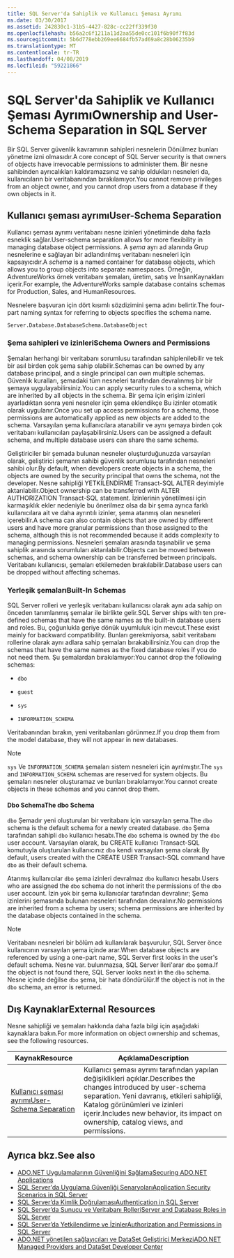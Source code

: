 ```yaml
---
title: SQL Server'da Sahiplik ve Kullanıcı Şeması Ayrımı
ms.date: 03/30/2017
ms.assetid: 242830c1-31b5-4427-828c-cc22ff339f30
ms.openlocfilehash: b56a2c6f1211a11d2aa55de0cc101f6b90f7f83d
ms.sourcegitcommit: 5b6d778ebb269ee6684fb57ad69a8c28b06235b9
ms.translationtype: MT
ms.contentlocale: tr-TR
ms.lasthandoff: 04/08/2019
ms.locfileid: "59221866"
---
```

# <a name="ownership-and-user-schema-separation-in-sql-server"></a><span data-ttu-id="119d6-102">SQL Server'da Sahiplik ve Kullanıcı Şeması Ayrımı</span><span class="sxs-lookup"><span data-stu-id="119d6-102">Ownership and User-Schema Separation in SQL Server</span></span>
<span data-ttu-id="119d6-103">Bir SQL Server güvenlik kavramının sahipleri nesnelerin Dönülmez bunları yönetme izni olmasıdır.</span><span class="sxs-lookup"><span data-stu-id="119d6-103">A core concept of SQL Server security is that owners of objects have irrevocable permissions to administer them.</span></span> <span data-ttu-id="119d6-104">Bir nesne sahibinden ayrıcalıkları kaldıramazsınız ve sahip oldukları nesneleri da, kullanıcıların bir veritabanından bırakılamıyor.</span><span class="sxs-lookup"><span data-stu-id="119d6-104">You cannot remove privileges from an object owner, and you cannot drop users from a database if they own objects in it.</span></span>  
  
## <a name="user-schema-separation"></a><span data-ttu-id="119d6-105">Kullanıcı şeması ayrımı</span><span class="sxs-lookup"><span data-stu-id="119d6-105">User-Schema Separation</span></span>  
 <span data-ttu-id="119d6-106">Kullanıcı şeması ayrımı veritabanı nesne izinleri yönetiminde daha fazla esneklik sağlar.</span><span class="sxs-lookup"><span data-stu-id="119d6-106">User-schema separation allows for more flexibility in managing database object permissions.</span></span> <span data-ttu-id="119d6-107">A *şema* ayrı ad alanında Grup nesnelerine e sağlayan bir adlandırılmış veritabanı nesneleri için kapsayıcıdır.</span><span class="sxs-lookup"><span data-stu-id="119d6-107">A *schema* is a named container for database objects, which allows you to group objects into separate namespaces.</span></span> <span data-ttu-id="119d6-108">Örneğin, AdventureWorks örnek veritabanı şemaları, üretim, satış ve İnsanKaynakları içerir.</span><span class="sxs-lookup"><span data-stu-id="119d6-108">For example, the AdventureWorks sample database contains schemas for Production, Sales, and HumanResources.</span></span>  
  
 <span data-ttu-id="119d6-109">Nesnelere başvuran için dört kısımlı sözdizimini şema adını belirtir.</span><span class="sxs-lookup"><span data-stu-id="119d6-109">The four-part naming syntax for referring to objects specifies the schema name.</span></span>  
  
```  
Server.Database.DatabaseSchema.DatabaseObject  
```  
  
### <a name="schema-owners-and-permissions"></a><span data-ttu-id="119d6-110">Şema sahipleri ve izinleri</span><span class="sxs-lookup"><span data-stu-id="119d6-110">Schema Owners and Permissions</span></span>  
 <span data-ttu-id="119d6-111">Şemaları herhangi bir veritabanı sorumlusu tarafından sahiplenilebilir ve tek bir asıl birden çok şema sahip olabilir.</span><span class="sxs-lookup"><span data-stu-id="119d6-111">Schemas can be owned by any database principal, and a single principal can own multiple schemas.</span></span> <span data-ttu-id="119d6-112">Güvenlik kuralları, şemadaki tüm nesneleri tarafından devralınmış bir bir şemaya uygulayabilirsiniz.</span><span class="sxs-lookup"><span data-stu-id="119d6-112">You can apply security rules to a schema, which are inherited by all objects in the schema.</span></span> <span data-ttu-id="119d6-113">Bir şema için erişim izinleri ayarladıktan sonra yeni nesneler için şema eklendikçe Bu izinler otomatik olarak uygulanır.</span><span class="sxs-lookup"><span data-stu-id="119d6-113">Once you set up access permissions for a schema, those permissions are automatically applied as new objects are added to the schema.</span></span> <span data-ttu-id="119d6-114">Varsayılan şema kullanıcılara atanabilir ve aynı şemaya birden çok veritabanı kullanıcıları paylaşabilirsiniz.</span><span class="sxs-lookup"><span data-stu-id="119d6-114">Users can be assigned a default schema, and multiple database users can share the same schema.</span></span>  
  
 <span data-ttu-id="119d6-115">Geliştiriciler bir şemada bulunan nesneler oluşturduğunuzda varsayılan olarak, geliştirici şemanın sahibi güvenlik sorumlusu tarafından nesneleri sahibi olur.</span><span class="sxs-lookup"><span data-stu-id="119d6-115">By default, when developers create objects in a schema, the objects are owned by the security principal that owns the schema, not the developer.</span></span> <span data-ttu-id="119d6-116">Nesne sahipliği YETKİLENDİRME Transact-SQL ALTER deyimiyle aktarılabilir.</span><span class="sxs-lookup"><span data-stu-id="119d6-116">Object ownership can be transferred with ALTER AUTHORIZATION Transact-SQL statement.</span></span> <span data-ttu-id="119d6-117">İzinlerinin yönetilmesi için karmaşıklık ekler nedeniyle bu önerilmez olsa da bir şema ayrıca farklı kullanıcılara ait ve daha ayrıntılı izinler, şema atanmış olan nesneleri içerebilir.</span><span class="sxs-lookup"><span data-stu-id="119d6-117">A schema can also contain objects that are owned by different users and have more granular permissions than those assigned to the schema, although this is not recommended because it adds complexity to managing permissions.</span></span> <span data-ttu-id="119d6-118">Nesneleri şemaları arasında taşınabilir ve şema sahiplik arasında sorumluları aktarılabilir.</span><span class="sxs-lookup"><span data-stu-id="119d6-118">Objects can be moved between schemas, and schema ownership can be transferred between principals.</span></span> <span data-ttu-id="119d6-119">Veritabanı kullanıcısı, şemaları etkilemeden bırakılabilir.</span><span class="sxs-lookup"><span data-stu-id="119d6-119">Database users can be dropped without affecting schemas.</span></span>  
  
### <a name="built-in-schemas"></a><span data-ttu-id="119d6-120">Yerleşik şemaları</span><span class="sxs-lookup"><span data-stu-id="119d6-120">Built-In Schemas</span></span>  
 <span data-ttu-id="119d6-121">SQL Server rolleri ve yerleşik veritabanı kullanıcısı olarak aynı ada sahip on önceden tanımlanmış şemalar ile birlikte gelir.</span><span class="sxs-lookup"><span data-stu-id="119d6-121">SQL Server ships with ten pre-defined schemas that have the same names as the built-in database users and roles.</span></span> <span data-ttu-id="119d6-122">Bu, çoğunlukla geriye dönük uyumluluk için mevcut.</span><span class="sxs-lookup"><span data-stu-id="119d6-122">These exist mainly for backward compatibility.</span></span> <span data-ttu-id="119d6-123">Bunları gerekmiyorsa, sabit veritabanı rollerine olarak aynı adlara sahip şemaları bırakabilirsiniz.</span><span class="sxs-lookup"><span data-stu-id="119d6-123">You can drop the schemas that have the same names as the fixed database roles if you do not need them.</span></span> <span data-ttu-id="119d6-124">Şu şemalardan bırakılamıyor:</span><span class="sxs-lookup"><span data-stu-id="119d6-124">You cannot drop the following schemas:</span></span>  
  
-   `dbo`  
  
-   `guest`  
  
-   `sys`  
  
-   `INFORMATION_SCHEMA`  
  
 <span data-ttu-id="119d6-125">Veritabanından bırakın, yeni veritabanları görünmez.</span><span class="sxs-lookup"><span data-stu-id="119d6-125">If you drop them from the model database, they will not appear in new databases.</span></span>  
  
> [!NOTE]
>  <span data-ttu-id="119d6-126">`sys` Ve `INFORMATION_SCHEMA` şemaları sistem nesneleri için ayrılmıştır.</span><span class="sxs-lookup"><span data-stu-id="119d6-126">The `sys` and `INFORMATION_SCHEMA` schemas are reserved for system objects.</span></span> <span data-ttu-id="119d6-127">Bu şemaları nesneler oluşturamaz ve bunları bırakılamıyor.</span><span class="sxs-lookup"><span data-stu-id="119d6-127">You cannot create objects in these schemas and you cannot drop them.</span></span>  
  
#### <a name="the-dbo-schema"></a><span data-ttu-id="119d6-128">Dbo Schema</span><span class="sxs-lookup"><span data-stu-id="119d6-128">The dbo Schema</span></span>  
 <span data-ttu-id="119d6-129">`dbo` Şemadır yeni oluşturulan bir veritabanı için varsayılan şema.</span><span class="sxs-lookup"><span data-stu-id="119d6-129">The `dbo` schema is the default schema for a newly created database.</span></span> <span data-ttu-id="119d6-130">`dbo` Şema tarafından sahipli `dbo` kullanıcı hesabı.</span><span class="sxs-lookup"><span data-stu-id="119d6-130">The `dbo` schema is owned by the `dbo` user account.</span></span> <span data-ttu-id="119d6-131">Varsayılan olarak, bu CREATE kullanıcı Transact-SQL komutuyla oluşturulan kullanıcınız `dbo` kendi varsayılan şema olarak.</span><span class="sxs-lookup"><span data-stu-id="119d6-131">By default, users created with the CREATE USER Transact-SQL command have `dbo` as their default schema.</span></span>  
  
 <span data-ttu-id="119d6-132">Atanmış kullanıcılar `dbo` şema izinleri devralmaz `dbo` kullanıcı hesabı.</span><span class="sxs-lookup"><span data-stu-id="119d6-132">Users who are assigned the `dbo` schema do not inherit the permissions of the `dbo` user account.</span></span> <span data-ttu-id="119d6-133">İzin yok bir şema kullanıcılar tarafından devralınır; Şema izinlerini şemasında bulunan nesneleri tarafından devralınır.</span><span class="sxs-lookup"><span data-stu-id="119d6-133">No permissions are inherited from a schema by users; schema permissions are inherited by the database objects contained in the schema.</span></span>  
  
> [!NOTE]
>  <span data-ttu-id="119d6-134">Veritabanı nesneleri bir bölüm adı kullanılarak başvurulur, SQL Server önce kullanıcının varsayılan şema içinde arar.</span><span class="sxs-lookup"><span data-stu-id="119d6-134">When database objects are referenced by using a one-part name, SQL Server first looks in the user's default schema.</span></span> <span data-ttu-id="119d6-135">Nesne var. bulunmazsa, SQL Server İleri'arar `dbo` şema.</span><span class="sxs-lookup"><span data-stu-id="119d6-135">If the object is not found there, SQL Server looks next in the `dbo` schema.</span></span> <span data-ttu-id="119d6-136">Nesne içinde değilse `dbo` şema, bir hata döndürülür.</span><span class="sxs-lookup"><span data-stu-id="119d6-136">If the object is not in the `dbo` schema, an error is returned.</span></span>  
  
## <a name="external-resources"></a><span data-ttu-id="119d6-137">Dış Kaynaklar</span><span class="sxs-lookup"><span data-stu-id="119d6-137">External Resources</span></span>  
 <span data-ttu-id="119d6-138">Nesne sahipliği ve şemaları hakkında daha fazla bilgi için aşağıdaki kaynaklara bakın.</span><span class="sxs-lookup"><span data-stu-id="119d6-138">For more information on object ownership and schemas, see the following resources.</span></span>  
  
|<span data-ttu-id="119d6-139">Kaynak</span><span class="sxs-lookup"><span data-stu-id="119d6-139">Resource</span></span>|<span data-ttu-id="119d6-140">Açıklama</span><span class="sxs-lookup"><span data-stu-id="119d6-140">Description</span></span>|  
|--------------|-----------------|  
|[<span data-ttu-id="119d6-141">Kullanıcı şeması ayrımı</span><span class="sxs-lookup"><span data-stu-id="119d6-141">User-Schema Separation</span></span>](https://docs.microsoft.com/previous-versions/sql/sql-server-2008-r2/ms190387(v=sql.105))|<span data-ttu-id="119d6-142">Kullanıcı şeması ayrımı tarafından yapılan değişiklikleri açıklar.</span><span class="sxs-lookup"><span data-stu-id="119d6-142">Describes the changes introduced by user-schema separation.</span></span> <span data-ttu-id="119d6-143">Yeni davranış, etkileri sahipliği, Katalog görünümleri ve izinleri içerir.</span><span class="sxs-lookup"><span data-stu-id="119d6-143">Includes new behavior, its impact on ownership, catalog views, and permissions.</span></span>|  
  
## <a name="see-also"></a><span data-ttu-id="119d6-144">Ayrıca bkz.</span><span class="sxs-lookup"><span data-stu-id="119d6-144">See also</span></span>

- [<span data-ttu-id="119d6-145">ADO.NET Uygulamalarının Güvenliğini Sağlama</span><span class="sxs-lookup"><span data-stu-id="119d6-145">Securing ADO.NET Applications</span></span>](../../../../../docs/framework/data/adonet/securing-ado-net-applications.md)
- [<span data-ttu-id="119d6-146">SQL Server'da Uygulama Güvenliği Senaryoları</span><span class="sxs-lookup"><span data-stu-id="119d6-146">Application Security Scenarios in SQL Server</span></span>](../../../../../docs/framework/data/adonet/sql/application-security-scenarios-in-sql-server.md)
- [<span data-ttu-id="119d6-147">SQL Server’da Kimlik Doğrulaması</span><span class="sxs-lookup"><span data-stu-id="119d6-147">Authentication in SQL Server</span></span>](../../../../../docs/framework/data/adonet/sql/authentication-in-sql-server.md)
- [<span data-ttu-id="119d6-148">SQL Server’da Sunucu ve Veritabanı Rolleri</span><span class="sxs-lookup"><span data-stu-id="119d6-148">Server and Database Roles in SQL Server</span></span>](../../../../../docs/framework/data/adonet/sql/server-and-database-roles-in-sql-server.md)
- [<span data-ttu-id="119d6-149">SQL Server’da Yetkilendirme ve İzinler</span><span class="sxs-lookup"><span data-stu-id="119d6-149">Authorization and Permissions in SQL Server</span></span>](../../../../../docs/framework/data/adonet/sql/authorization-and-permissions-in-sql-server.md)
- [<span data-ttu-id="119d6-150">ADO.NET yönetilen sağlayıcıları ve DataSet Geliştirici Merkezi</span><span class="sxs-lookup"><span data-stu-id="119d6-150">ADO.NET Managed Providers and DataSet Developer Center</span></span>](https://go.microsoft.com/fwlink/?LinkId=217917)
